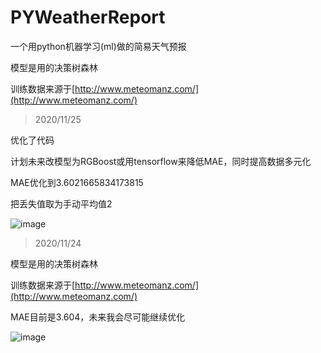 # PYWeatherReport
一个用python机器学习(ml)做的简易天气预报

模型是用的决策树森林

训练数据来源于[http://www.meteomanz.com/](http://www.meteomanz.com/)

> 2020/11/25

优化了代码

计划未来改模型为RGBoost或用tensorflow来降低MAE，同时提高数据多元化

MAE优化到3.6021665834173815

把丢失值取为手动平均值2

![image](https://s3.ax1x.com/2020/11/25/DdngHO.png)

> 2020/11/24

模型是用的决策树森林

训练数据来源于[http://www.meteomanz.com/](http://www.meteomanz.com/)

MAE目前是3.604，未来我会尽可能继续优化

![image](https://github.com/Nambers/PYWeatherReport/blob/main/result.jpg)

